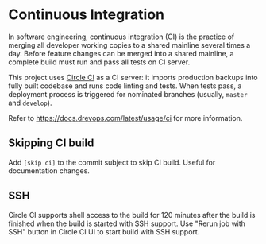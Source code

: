 # Continuous Integration

In software engineering, continuous integration (CI) is the practice of merging
all developer working copies to a shared mainline several times a day.
Before feature changes can be merged into a shared mainline, a complete build
must run and pass all tests on CI server.

This project uses [Circle CI](https://circleci.com/) as a CI server: it imports
production backups into fully built codebase and runs code linting and tests.
When tests pass, a deployment process is triggered for nominated branches
(usually, `master` and `develop`).

Refer to https://docs.drevops.com/latest/usage/ci for more information.

## Skipping CI build

Add `[skip ci]` to the commit subject to skip CI build. Useful for documentation
changes.

## SSH

Circle CI supports shell access to the build for 120 minutes after the build is
finished when the build is started with SSH support. Use "Rerun job with SSH"
button in Circle CI UI to start build with SSH support.

